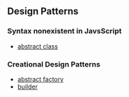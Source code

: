## Design Patterns

### Syntax nonexistent in JavsScript
- [abstract class](abstract-class.md)

### Creational Design Patterns
- [abstract factory](abstract-factory.md)
- [builder](builder.md)